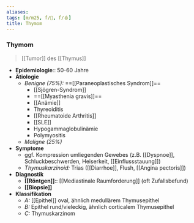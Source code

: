 ```yaml
---
aliases: 
tags: [m/m25, f/🦀, f/🩸]
title: Thymom
---
```

### Thymom
> [[Tumor]] des [[Thymus]]
- **Epidemiologie**:: 50-60 Jahre
- **Ätiologie**
	- *Benigne (75%):* ==[[Paraneoplastisches Syndrom]]==
		- [[Sjögren-Syndrom]]
		- ==[[Myasthenia gravis]]==
		- [[Anämie]]
		- Thyreoiditis
		- [[Rheumatoide Arthritis]]
		- [[SLE]]
		- Hypogammaglobulinämie
		- Polymyositis
	- *Maligne (25%)*
- **Symptome**
	- ggf. Kompression umliegenden Gewebes (z.B. [[Dyspnoe]], Schluckbeschwerden, Heiserkeit, [[Einflussstauung]])
	- *Thymuskarzinoid:* Trias ([[Diarrhoe]], Flush, [[Angina pectoris]])
- **Diagnostik**
	- **[[Röntgen]]**:: [[Mediastinale Raumforderung]] (oft Zufallsbefund)
	- **[[Biopsie]]**
- **Klassifikation**
	- *A:* [[Epithel]] oval, ähnlich medullärem Thymusepithel
	- *B:* Epithel rund/vieleckig, ähnlich corticalem Thymusepithel
	- *C:* Thymuskarzinom